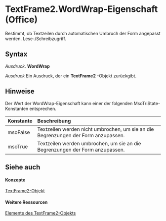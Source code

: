 
# TextFrame2.WordWrap-Eigenschaft (Office)

Bestimmt, ob Textzeilen durch automatischen Umbruch der Form angepasst werden. Lese-/Schreibzugriff.


## Syntax

 _Ausdruck_. **WordWrap**

 _Ausdruck_ Ein Ausdruck, der ein **TextFrame2** -Objekt zurückgibt.


## Hinweise

Der Wert der WordWrap-Eigenschaft kann einer der folgenden MsoTriState-Konstanten entsprechen.



|**Konstante**|**Beschreibung**|
|:-----|:-----|
|msoFalse|Textzeilen werden nicht umbrochen, um sie an die Begrenzungen der Form anzupassen.|
|msoTrue|Textzeilen werden umbrochen, um sie an die Begrenzungen der Form anzupassen.|

## Siehe auch


#### Konzepte


[TextFrame2-Objekt](d2903007-70d4-0b98-e617-96fb2df26975.md)
#### Weitere Ressourcen


[Elemente des TextFrame2-Objekts](http://msdn.microsoft.com/library/35130cda-066c-ba5c-b7ec-672c0746ea76%28Office.15%29.aspx)